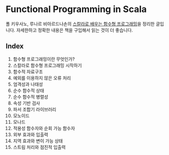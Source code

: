# Functional Programming in Scala

폴 키우사노, 루나르 비아르드나손의 [스칼라로 배우는 함수형 프로그래밍](http://www.yes24.com/Product/Goods/16969986)을 정리한 글입니다. 자세한하고 정확한 내용은 책을 구입해서 읽는 것이 더 좋습니다.

## Index

01. 함수형 프로그래밍이란 무엇인가?
02. 스칼라로 함수형 프로그래밍 시작하기
03. 함수적 자료구조
04. 예외를 이용하지 않은 오류 처리
05. 엄격성과 나태성
06. 순수 함수적 상태
07. 순수 함수적 병렬성
08. 속성 기반 검사
09. 파서 조합기 라이브러리
10. 모노이드
11. 모나드
12. 적용성 함수자와 순회 가능 함수자
13. 외부 효과와 입출력
14. 지역 효과와 변이 가능 상태
15. 스트림 처리와 점진적 입출력
